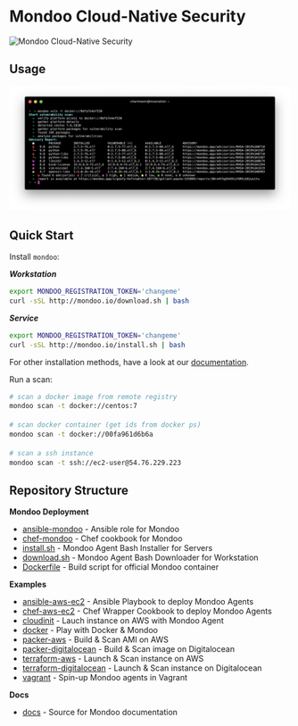 # Mondoo Cloud-Native Security

![Mondoo Cloud-Native Security](assets/title.png)

## Usage

![Mondoo CLI](docs/static/mondoo-cli.png)

## Quick Start

Install `mondoo`:

***Workstation***

```bash
export MONDOO_REGISTRATION_TOKEN='changeme'
curl -sSL http://mondoo.io/download.sh | bash
```

***Service***

```bash
export MONDOO_REGISTRATION_TOKEN='changeme'
curl -sSL http://mondoo.io/install.sh | bash
```

For other installation methods, have a look at our [documentation](https://mondoo.io/docs/agent/).

Run a scan:

```bash
# scan a docker image from remote registry
mondoo scan -t docker://centos:7

# scan docker container (get ids from docker ps)
mondoo scan -t docker://00fa961d6b6a

# scan a ssh instance
mondoo scan -t ssh://ec2-user@54.76.229.223
```

## Repository Structure

**Mondoo Deployment**

- [ansible-mondoo](./deployment/ansible-mondoo) - Ansible role for Mondoo
- [chef-mondoo](./deployment/chef-mondoo) - Chef cookbook for Mondoo
- [install.sh](./install.sh) - Mondoo Agent Bash Installer for Servers
- [download.sh](./download.sh) - Mondoo Agent Bash Downloader for Workstation
- [Dockerfile](./Dockerfile) - Build script for official Mondoo container

**Examples**

- [ansible-aws-ec2](./examples/ansible-aws-ec2) - Ansible Playbook to deploy Mondoo Agents
- [chef-aws-ec2](./examples/chef-aws-ec2) - Chef Wrapper Cookbook to deploy Mondoo Agents
- [cloudinit](examples/cloudinit) - Lauch instance on AWS with Mondoo Agent
- [docker](./examples/docker) - Play with Docker & Mondoo
- [packer-aws](./examples/packer-aws) - Build & Scan AMI on AWS
- [packer-digitalocean](./examples/packer-digitalocean) - Build & Scan image on Digitalocean
- [terraform-aws](./examples/terraform-aws) - Launch & Scan instance on AWS
- [terraform-digitalocean](./examples/terraform-digitalocean) - Launch & Scan instance on Digitalocean
- [vagrant](./examples/vagrant) - Spin-up Mondoo agents in Vagrant

 **Docs**

- [docs](./docs) - Source for Mondoo documentation
